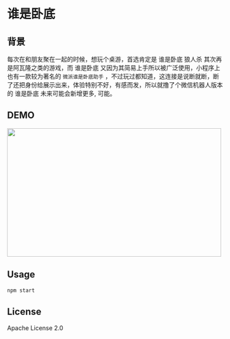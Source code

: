 # 谁是卧底

## 背景

每次在和朋友聚在一起的时候，想玩个桌游，首选肯定是 谁是卧底 狼人杀 其次再是阿瓦隆之类的游戏，而 谁是卧底 又因为其简易上手所以被广泛使用，小程序上也有一款较为著名的 `微派谁是卧底助手` ，不过玩过都知道，这连接是说断就断，断了还把身份给展示出来，体验特别不好，有感而发，所以就撸了个微信机器人版本的 谁是卧底 未来可能会新增更多, 可能。

## DEMO
<img src="./asset/demo.gif" width="500" height="300" />

## Usage
```bash
npm start
```

## License
Apache License 2.0
